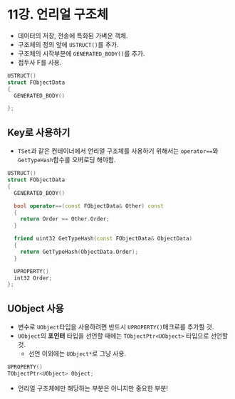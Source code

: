 # 11강. 언리얼 구조체
- 데이터의 저장, 전송에 특화된 가벼운 객체.
- 구조체의 정의 앞에 `USTRUCT()`를 추가.
- 구조체의 시작부분에 `GENERATED_BODY()`를 추가.
- 접두사 F를 사용.
```c++
USTRUCT()
struct FObjectData
{
  GENERATED_BODY()

};
```
## Key로 사용하기
- `TSet`과 같은 컨테이너에서 언리얼 구조체를 사용하기 위해서는 `operator==`와 `GetTypeHash`함수를 오버로딩 해야함.
```c++
USTRUCT()
struct FObjectData
{
  GENERATED_BODY()

  bool operator==(const FObjectData& Other) const
  {
    return Order == Other.Order;
  }

  friend uint32 GetTypeHash(const FObjectData& ObjectData)
  {
    return GetTypeHash(ObjectData.Order);
  }

  UPROPERTY()
  int32 Order;
};
```
## UObject 사용
- 변수로 `UObject`타입을 사용하려면 반드시 `UPROPERTY()`매크로를 추가할 것.
- `UObject`의 **포인터** 타입을 선언할 때에는 `TObjectPtr<UObject>` 타입으로 선언할 것.
  - 선언 이외에는 `UObject*`로 그냥 사용.
```c++
UPROPERTY()
TObjectPtr<UObject> Object;
```
- 언리얼 구조체에만 해당하는 부분은 아니지만 중요한 부분!
